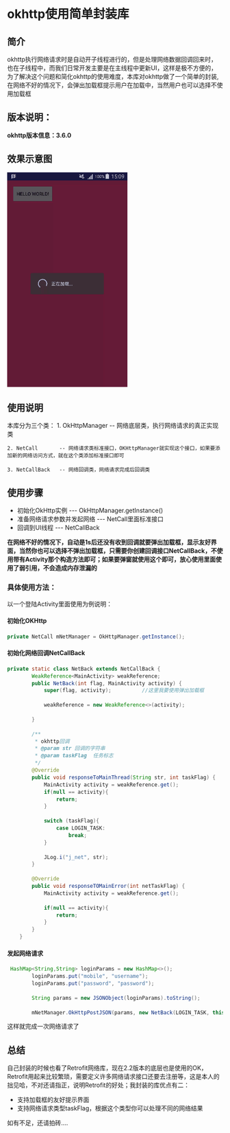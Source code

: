 # okhttp使用简单封装库

## 简介
okhttp执行网络请求时是自动开子线程进行的，但是处理网络数据回调回来时，也在子线程中，而我们日常开发主要是在主线程中更新UI，这样是极不方便的，为了解决这个问题和简化okhttp的使用难度，本库对okhttp做了一个简单的封装,在网络不好的情况下，会弹出加载框提示用户在加载中，当然用户也可以选择不使用加载框

## 版本说明：

__okhttp版本信息：3.6.0__

## 效果示意图
![demo](demo.gif)

## 使用说明
本库分为三个类：
	1. OkHttpManager -- 网络底层类，执行网络请求的真正实现类
	
	2. NetCall       -- 网络请求类标准接口，OKHttpManager就实现这个接口，如果要添加新的网络访问方式，就在这个类添加标准接口即可

	3. NetCallBack   -- 网络回调类，网络请求完成后回调类

## 使用步骤

+ 初始化OkHttp实例   --- OkHttpManager.getInstance()
+ 准备网络请求参数并发起网络    --- NetCall里面标准接口
+ 回调到UI线程      --- NetCallBack

__在网络不好的情况下，自动是1s后还没有收到回调就要弹出加载框，显示友好界面，当然你也可以选择不弹出加载框，只需要你创建回调接口NetCallBack，不使用带有Activity那个构造方法即可；如果要弹窗就使用这个即可，放心使用里面使用了弱引用，不会造成内存泄漏的__

### 具体使用方法：
以一个登陆Activity里面使用为例说明：

#### 初始化OKHttp

```java
private NetCall mNetManager = OkHttpManager.getInstance();
```

#### 初始化网络回调NetCallBack
```java
private static class NetBack extends NetCallBack {
        WeakReference<MainActivity> weakReference;
        public NetBack(int flag, MainActivity activity) {
            super(flag, activity);          //这里我要使用弹出加载框

            weakReference = new WeakReference<>(activity);

        }

        /**
         * okhttp回调
         * @param str 回调的字符串
         * @param taskFlag  任务标志
         */
        @Override
        public void responseToMainThread(String str, int taskFlag) {
            MainActivity activity = weakReference.get();
            if(null == activity){
                return;
            }

            switch (taskFlag){
                case LOGIN_TASK:
                    break;
            }

            JLog.i("j_net", str);
        }

        @Override
        public void responseTOMainError(int netTaskFlag) {
            MainActivity activity = weakReference.get();

            if(null == activity){
                return;
            }
        }
    }


```
#### 发起网络请求
```java
 HashMap<String,String> loginParams = new HashMap<>();
        loginParams.put("mobile", "username");
        loginParams.put("password", "password");

        String params = new JSONObject(loginParams).toString();

        mNetManager.OkHttpPostJSON(params, new NetBack(LOGIN_TASK, this));  //开始网络请求
```
这样就完成一次网络请求了

## 总结
自己封装的时候也看了Retrofit网络库，现在2.2版本的底层也是使用的OK，Retrofit用起来比较繁琐，需要定义许多网络请求接口还要去注册等，这是本人的拙见哈，不对还请指正，说明Retrofit的好处；我封装的库优点有二：
+ 支持加载框的友好提示界面
+ 支持网络请求类型taskFlag，根据这个类型你可以处理不同的网络结果

如有不足，还请拍砖....
